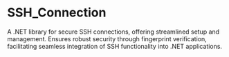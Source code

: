 # SSH_Connection
 A .NET library for secure SSH connections, offering streamlined setup and management. Ensures robust security through fingerprint verification, facilitating seamless integration of SSH functionality into .NET applications.

